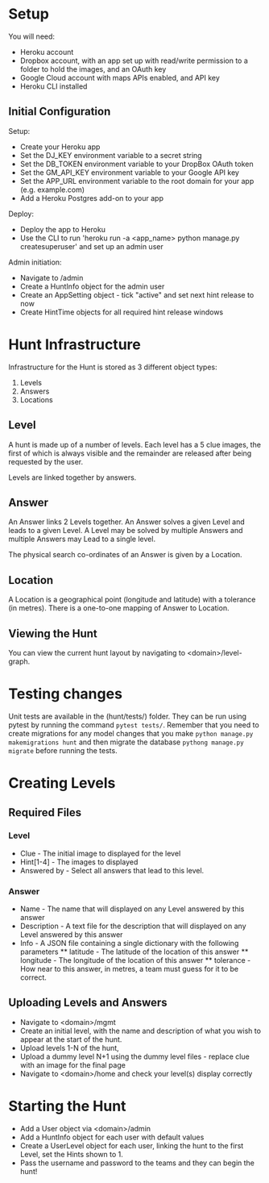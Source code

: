 # Setup

You will need:
- Heroku account
- Dropbox account, with an app set up with read/write permission to a folder to hold the images, and an OAuth key
- Google Cloud account with maps APIs enabled, and API key
- Heroku CLI installed

## Initial Configuration

Setup:
- Create your Heroku app
- Set the DJ_KEY environment variable to a secret string
- Set the DB_TOKEN environment variable to your DropBox OAuth token
- Set the GM_API_KEY environment variable to your Google API key
- Set the APP_URL environment variable to the root domain for your app (e.g. example.com)
- Add a Heroku Postgres add-on to your app

Deploy:
- Deploy the app to Heroku
- Use the CLI to run 'heroku run -a <app_name> python manage.py createsuperuser' and set up an admin user

Admin initiation:
- Navigate to <domain>/admin
- Create a HuntInfo object for the admin user
- Create an AppSetting object - tick "active" and set next hint release to now
- Create HintTime objects for all required hint release windows

# Hunt Infrastructure
Infrastructure for the Hunt is stored as 3 different object types:
1. Levels
1. Answers
1. Locations

## Level

A hunt is made up of a number of levels. Each level has a 5 clue images, the first of which is always visible and the remainder are released
after being requested by the user.

Levels are linked together by answers.

## Answer

An Answer links 2 Levels together. An Answer solves a given Level and leads to a given Level. A Level may be solved by multiple Answers and multiple Answers may Lead
to a single level.

The physical search co-ordinates of an Answer is given by a Location.

## Location

A Location is a geographical point (longitude and latitude) with a tolerance (in metres). There is a one-to-one mapping of Answer to Location.

## Viewing the Hunt

You can view the current hunt layout by navigating to \<domain\>/level-graph.

# Testing changes

Unit tests are available in the (hunt/tests/) folder. They can be run using pytest by running the command `pytest tests/`. Remember that you need to create migrations for any model changes that you make `python manage.py makemigrations hunt` and then migrate the database `pythong manage.py migrate` before running the tests.

# Creating Levels

## Required Files

### Level

* Clue - The initial image to displayed for the level
* Hint[1-4] - The images to displayed
* Answered by - Select all answers that lead to this level.

### Answer

* Name - The name that will displayed on any Level answered by this answer
* Description - A text file for the description that will displayed on any Level answered by this answer
* Info - A JSON file containing a single dictionary with the following parameters
** latitude - The latitude of the location of this answer
** longitude - The longitude of the location of this answer
** tolerance - How near to this answer, in metres, a team must guess for it to be correct.

## Uploading Levels and Answers
- Navigate to \<domain\>/mgmt
- Create an initial level, with the name and description of what you wish to appear at the start of the hunt.
- Upload levels 1-N of the hunt, 
- Upload a dummy level N+1 using the dummy level files - replace clue with an image for the final page
- Navigate to \<domain\>/home and check your level(s) display correctly

# Starting the Hunt

- Add a User object via \<domain\>/admin
- Add a HuntInfo object for each user with default values
- Create a UserLevel object for each user, linking the hunt to the first Level, set the Hints shown to 1.
- Pass the username and password to the teams and they can begin the hunt!